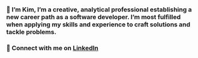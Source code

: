 
###  👋 I’m Kim, I’m a creative, analytical professional establishing a new career path as a software developer. I’m most fulfilled when applying my skills and experience to craft solutions and tackle problems.  

###   📧 Connect with me on [LinkedIn](www.linkedin.com/in/kim-matchett)

<!---
Kmatch1/Kmatch1 is a ✨ special ✨ repository because its `README.md` (this file) appears on your GitHub profile.
You can click the Preview link to take a look at your changes.
--->
